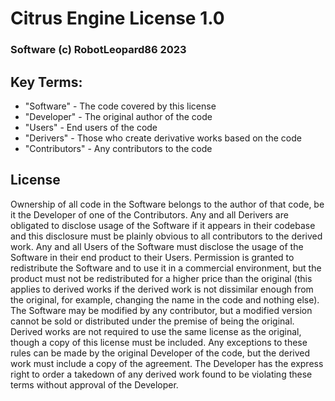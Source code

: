 # Citrus Engine License 1.0
### Software (c) RobotLeopard86 2023

## Key Terms:
* "Software" - The code covered by this license
* "Developer" - The original author of the code
* "Users" - End users of the code
* "Derivers" - Those who create derivative works based on the code
* "Contributors" - Any contributors to the code

## License
Ownership of all code in the Software belongs to the author of that code, be it the Developer of one of the Contributors. Any and all Derivers are obligated to disclose usage of the Software if it appears in their codebase and this disclosure must be plainly obvious to all contributors to the derived work. Any and all Users of the Software must disclose the usage of the Software in their end product to their Users. Permission is granted to redistribute the Software and to use it in a commercial environment, but the product must not be redistributed for a higher price than the original (this applies to derived works if the derived work is not dissimilar enough from the original, for example, changing the name in the code and nothing else). The Software may be modified by any contributor, but a modified version cannot be sold or distributed under the premise of being the original. Derived works are not required to use the same license as the original, though a copy of this license must be included. Any exceptions to these rules can be made by the original Developer of the code, but the derived work must include a copy of the agreement. The Developer has the express right to order a takedown of any derived work found to be violating these terms without approval of the Developer.